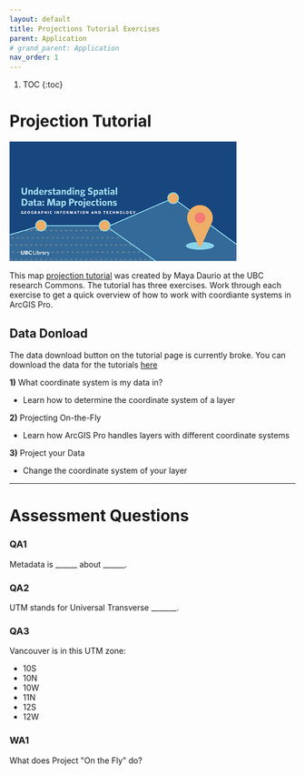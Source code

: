 ```yaml
---
layout: default
title: Projections Tutorial Exercises
parent: Application
# grand_parent: Application
nav_order: 1
---
```


1. TOC
{:toc}

# Projection Tutorial

<img src="content/images/understanding-spatial-data-map-projections.jpg" width="400">

This map [projection tutorial](https://ubc-library-rc.github.io/map-projections/content/exercises.html) was created by Maya Daurio at the UBC research Commons.  The tutorial has three exercises.  Work through each exercise to get a quick overview of how to work with coordiante systems in ArcGIS Pro.


## Data Donload

The data download button on the tutorial page is currently broke.  You can download the data for the tutorials [here](https://github.com/June-Skeeter/Module2_GEOS270/blob/main/data/projections-workshop-data.zip)

**1)** What coordinate system is my data in?
- Learn how to determine the coordinate system of a layer

**2)** Projecting On-the-Fly
- Learn how ArcGIS Pro handles layers with different coordinate systems

**3)** Project your Data
- Change the coordinate system of your layer

---

# Assessment Questions

### QA1 

Metadata is ______ about ______.

### QA2

UTM stands for Universal Transverse _______.

### QA3

Vancouver is in this UTM zone:

- 10S
- 10N
- 10W
- 11N
- 12S
- 12W


### WA1

What does Project "On the Fly" do?

<!-- displays layers in the map CRS regardless of the data's underlying CRS -->

